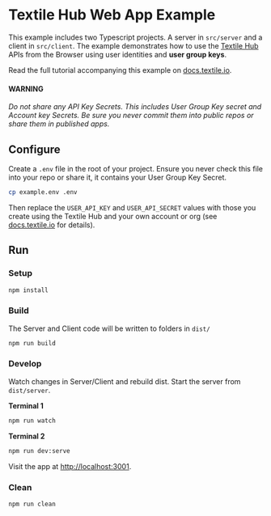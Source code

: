 # Textile Hub Web App Example

This example includes two Typescript projects. A server in `src/server` and a client in `src/client`. The example demonstrates how to use the [Textile Hub](https://docs.textile.io/) APIs from the Browser using user identities and **user group keys**.

Read the full tutorial accompanying this example on [docs.textile.io](https://docs.textile.io).

#### WARNING

_Do not share any API Key Secrets. This includes User Group Key secret and Account key Secrets. Be sure you never commit them into public repos or share them in published apps._

## Configure

Create a `.env` file in the root of your project. Ensure you never check this file into your repo or share it, it contains your User Group Key Secret.

```bash
cp example.env .env
```

Then replace the `USER_API_KEY` and `USER_API_SECRET` values with those you create using the Textile Hub and your own account or org (see [docs.textile.io](https://docs.textile.io) for details).

## Run

### Setup

```bash
npm install
```

### Build

The Server and Client code will be written to folders in `dist/`

```bash
npm run build
```

### Develop

Watch changes in Server/Client and rebuild dist. Start the server from `dist/server`.

**Terminal 1**

```bash
npm run watch
```

**Terminal 2**

```bash
npm run dev:serve
```

Visit the app at [http://localhost:3001](http://localhost:3001).

### Clean

```bash
npm run clean
```
